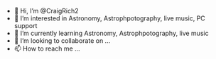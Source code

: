 - 👋 Hi, I’m @CraigRich2
- 👀 I’m interested in Astronomy, Astrophpotography, live music, PC support
- 🌱 I’m currently learning Astronomy, Astrophpotography, live music
- 💞️ I’m looking to collaborate on ...
- 📫 How to reach me ...

<!---
CraigRich2/CraigRich2 is a ✨ special ✨ repository because its `README.md` (this file) appears on your GitHub profile.
You can click the Preview link to take a look at your changes.
--->
